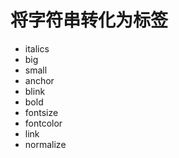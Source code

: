 # 将字符串转化为标签

+ italics
+ big
+ small
+ anchor
+ blink
+ bold
+ fontsize
+ fontcolor
+ link
+ normalize